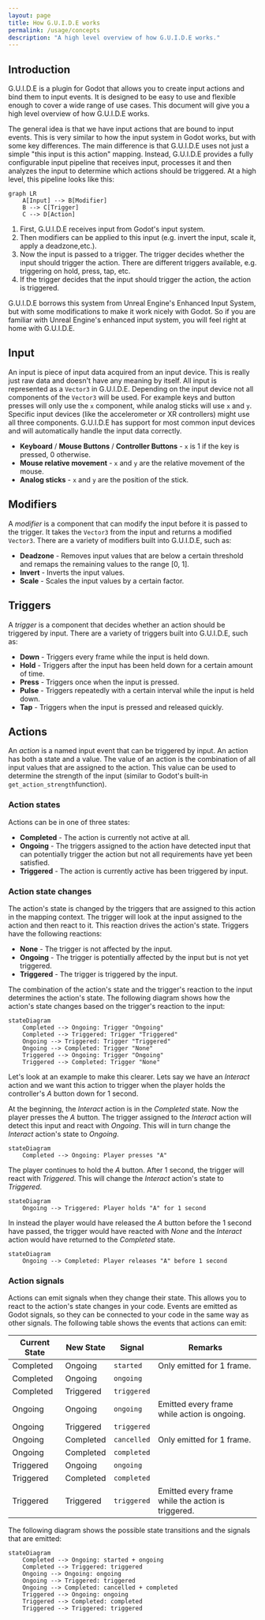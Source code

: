 ```yaml
---
layout: page
title: How G.U.I.D.E works
permalink: /usage/concepts
description: "A high level overview of how G.U.I.D.E works."
---
```


## Introduction

G.U.I.D.E is a plugin for Godot that allows you to create input actions and bind them to input events. It is designed to
be easy to use and flexible enough to cover a wide range of use cases. This document will give you a high level overview
of how G.U.I.D.E works.

The general idea is that we have input actions that are bound to input events. This is very similar to how the input
system in Godot works, but with some key differences. The main difference is that G.U.I.D.E uses not just a simple "this
input is this action" mapping. Instead, G.U.I.D.E provides a fully configurable input pipeline that receives input,
processes it and then analyzes the input to determine which actions should be triggered. At a high level, this pipeline
looks like this:

```mermaid
graph LR
    A[Input] --> B[Modifier]
    B --> C[Trigger]
    C --> D[Action]
```

1. First, G.U.I.D.E receives input from Godot's input system.
2. Then modifiers can be applied to this input (e.g. invert the input, scale it, apply a deadzone,etc.).
3. Now the input is passed to a trigger. The trigger decides whether the input should trigger the action. There are
   different triggers available, e.g. triggering on hold, press, tap, etc.
4. If the trigger decides that the input should trigger the action, the action is triggered.

G.U.I.D.E borrows this system from Unreal Engine's Enhanced Input System, but with some modifications to make it work
nicely with Godot. So if you are familiar with Unreal Engine's enhanced input system, you will feel right at home with
G.U.I.D.E.

## Input
An input is piece of input data acquired from an input device. This is really just raw data and doesn't have any meaning by itself. All input is represented as a `Vector3` in G.U.I.D.E. Depending on the input device not all components of the `Vector3` will be used. For example keys and button presses will only use the `x` component, while analog sticks will use `x` and `y`. Specific input devices (like the accelerometer or XR controllers) might use all three components. G.U.I.D.E has support for most common input devices and will automatically handle the input data correctly.

- **Keyboard** / **Mouse Buttons** / **Controller Buttons** - `x` is 1 if the key is pressed, 0 otherwise.
- **Mouse relative movement** - `x` and `y` are the relative movement of the mouse.
- **Analog sticks** - `x` and `y` are the position of the stick.

## Modifiers

A _modifier_ is a component that can modify the input before it is passed to the trigger. It takes the `Vector3` from the input and returns a modified `Vector3`. There are a variety of modifiers built into G.U.I.D.E, such as:

- **Deadzone** - Removes input values that are below a certain threshold and remaps the remaining values to the range [0, 1].
- **Invert** - Inverts the input values.
- **Scale** - Scales the input values by a certain factor.

## Triggers

A _trigger_ is a component that decides whether an action should be triggered by input. There are a variety of triggers built into G.U.I.D.E, such as:

- **Down** - Triggers every frame while the input is held down.
- **Hold** - Triggers after the input has been held down for a certain amount of time.
- **Press** - Triggers once when the input is pressed.
- **Pulse** - Triggers repeatedly with a certain interval while the input is held down.
- **Tap** - Triggers when the input is pressed and released quickly.



## Actions

An _action_ is a named input event that can be triggered by input. An action has both a state and a value. The value of an action is the combination of all input values that are assigned to the action. This value can be used to determine the strength of the input (similar to Godot's built-in `get_action_strength`function).

### Action states

Actions can be in one of three states:

- **Completed** - The action is currently not active at all.
- **Ongoing** - The triggers assigned to the action have detected input that can potentially trigger the action but not
  all requirements have yet been satisfied.
- **Triggered** - The action is currently active has been triggered by input.

### Action state changes

The action's state is changed by the triggers that are assigned to this action in the mapping context. The trigger will
look at the input assigned to the action and then react to it. This reaction drives the action's state. Triggers have
the following reactions:

- **None** - The trigger is not affected by the input.
- **Ongoing** - The trigger is potentially affected by the input but is not yet triggered.
- **Triggered** - The trigger is triggered by the input.

The combination of the action's state and the trigger's reaction to the input determines the action's state. The
following diagram shows how the action's state changes based on the trigger's reaction to the input:

```mermaid
stateDiagram
    Completed --> Ongoing: Trigger "Ongoing"
    Completed --> Triggered: Trigger "Triggered"
    Ongoing --> Triggered: Trigger "Triggered"
    Ongoing --> Completed: Trigger "None"
    Triggered --> Ongoing: Trigger "Ongoing"
    Triggered --> Completed: Trigger "None"
```

Let's look at an example to make this clearer. Lets say we have an _Interact_ action and we want this action to trigger
when the player holds the controller's _A_ button down for 1 second.

At the beginning, the _Interact_ action is in the _Completed_ state. Now the player presses the _A_ button. The trigger
assigned to the _Interact_ action will detect this input and react with _Ongoing_. This will in turn change the
_Interact_ action's state to _Ongoing_.

```mermaid
stateDiagram
    Completed --> Ongoing: Player presses "A"
```

The player continues to hold the _A_ button. After 1 second, the trigger will react with _Triggered_. This will change
the _Interact_ action's state to _Triggered_.

```mermaid
stateDiagram
    Ongoing --> Triggered: Player holds "A" for 1 second
```

In instead the player would have released the _A_ button before the 1 second have passed, the trigger would have reacted
with _None_ and the _Interact_ action would have returned to the _Completed_ state.

```mermaid
stateDiagram
    Ongoing --> Completed: Player releases "A" before 1 second
```

### Action signals

Actions can emit signals when they change their state. This allows you to react to the action's state changes in your
code. Events are emitted as Godot signals, so they can be connected to your code in the same way as other signals. The
following table shows the events that actions can emit:

| Current State | New State | Signal      | Remarks                                            |
|---------------|-----------|-------------|----------------------------------------------------|
| Completed     | Ongoing   | `started`   | Only emitted for 1 frame.                          |
| Completed     | Ongoing   | `ongoing`   |                                                    | 
| Completed     | Triggered | `triggered` |                                                    |
| Ongoing       | Ongoing   | `ongoing`   | Emitted every frame while action is ongoing.       |
| Ongoing       | Triggered | `triggered` |                                                    |
| Ongoing       | Completed | `cancelled` | Only emitted for 1 frame.                          |
| Ongoing       | Completed | `completed` |                                                    |
| Triggered     | Ongoing   | `ongoing`   |                                                    |
| Triggered     | Completed | `completed` |                                                    |
| Triggered     | Triggered | `triggered` | Emitted every frame while the action is triggered. |

The following diagram shows the possible state transitions and the signals that are emitted:

```mermaid
stateDiagram
    Completed --> Ongoing: started + ongoing
    Completed --> Triggered: triggered
    Ongoing --> Ongoing: ongoing
    Ongoing --> Triggered: triggered
    Ongoing --> Completed: cancelled + completed
    Triggered --> Ongoing: ongoing
    Triggered --> Completed: completed
    Triggered --> Triggered: triggered
```
